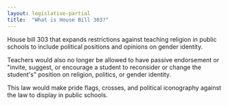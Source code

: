 ```yaml
---
layout: legislative-partial
title:  "What is House Bill 303?"
---
```


House bill 303 that expands restrictions against teaching religion in public schools to include political positions and opinions on gender identity.

Teachers would also no longer be allowed to have passive endorsement or "invite, suggest, or encourage a student to reconsider or change the student's" position on religion, politics, or gender identity.

This law would make pride flags, crosses, and political iconography against the law to display in public schools.